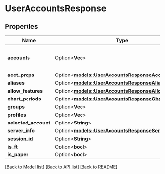# UserAccountsResponse

## Properties

Name | Type | Description | Notes
------------ | ------------- | ------------- | -------------
**accounts** | Option<**Vec<String>**> | Returns an array of all accessible accountIds. | [optional]
**acct_props** | Option<[**models::UserAccountsResponseAcctProps**](userAccountsResponse_acctProps.md)> |  | [optional]
**aliases** | Option<[**models::UserAccountsResponseAliases**](userAccountsResponse_aliases.md)> |  | [optional]
**allow_features** | Option<[**models::UserAccountsResponseAllowFeatures**](userAccountsResponse_allowFeatures.md)> |  | [optional]
**chart_periods** | Option<[**models::UserAccountsResponseChartPeriods**](userAccountsResponse_chartPeriods.md)> |  | [optional]
**groups** | Option<**Vec<String>**> |  | [optional]
**profiles** | Option<**Vec<String>**> |  | [optional]
**selected_account** | Option<**String**> |  | [optional]
**server_info** | Option<[**models::UserAccountsResponseServerInfo**](userAccountsResponse_serverInfo.md)> |  | [optional]
**session_id** | Option<**String**> |  | [optional]
**is_ft** | Option<**bool**> |  | [optional]
**is_paper** | Option<**bool**> |  | [optional]

[[Back to Model list]](../README.md#documentation-for-models) [[Back to API list]](../README.md#documentation-for-api-endpoints) [[Back to README]](../README.md)


